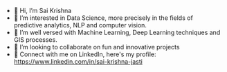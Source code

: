 - 👋 Hi, I’m Sai Krishna
- 👀 I’m interested in Data Science, more precisely in the fields of predictive analytics, NLP and computer vision. 
- 🌱 I’m well versed with Machine Learning, Deep Learning techniques and GIS processes.
- 💞️ I’m looking to collaborate on fun and innovative projects
- 🔗 Connect with me on LinkedIn, here's my profile: https://www.linkedin.com/in/sai-krishna-jasti
